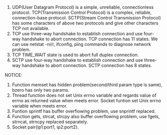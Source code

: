 ﻿1. UDP(User Datagram Protocol) is a simple, unreliable, connectionless protocol.
   TCP(Transmission Control Protocol) is a complex, reliable, connection-base protocol.
   SCTP(Stream Control Transmission Protocol) has some characters of above two protocols and give other characters TCP not available.
2. TCP use three-way handshake to establish connection and use four-way handshake to abort connection.
   TCP connection has 11 states.
   We can use netstat -ni/r, ifconfig, ping commands to diagnose network problem.
3. TCP TIME_WAIT state is used to abort full duplex connection.
4. SCTP use four-way handshake to establish connection and use three-way handshake to abort connection.
   SCTP connection has 8 states.

NOTICE:
1. Function memset has hidden problem(second/third param type is same), bzero has only two params.
2. Thread function does not set Unix errno variable and regards value of errno as returned value when meets error.
   Socket funtion set Unix errno variable when meets error.
3. Funtion sprintf has buffer overflowing problem, use snprintf replaced.
4. Function gets, strcat, strcpy also buffer overflowing problem, use fgets, strncat, strncpy replaced separately.
5. Socket pair{ip1:port1, ip2:port2}.
